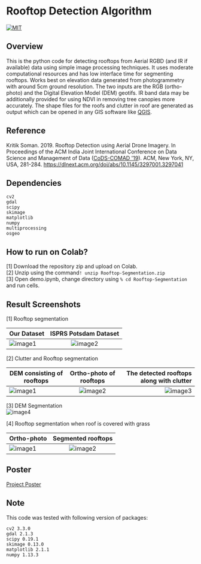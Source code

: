 # Rooftop Detection Algorithm

[![MIT](https://img.shields.io/badge/license-MIT-brightgreen.svg)](https://github.com/kritiksoman/Rooftop-Segmentation/blob/master/LICENSE)

## Overview
This is the python code for detecting rooftops from Aerial RGBD (and IR if available) data using simple image processing techniques. It uses moderate computational resources and has low interface time for segmenting rooftops. Works best on elevation data generated from photogrammetry with around 5cm ground resolution. The two inputs are the RGB (ortho-photo) and the Digital Elevation Model (DEM) geotifs. IR band data may be additionally provided for using NDVI in removing tree canopies more accurately. The shape files for the roofs and clutter in roof are generated as output which can be opened in any GIS software like [QGIS](https://qgis.org/en/site/).

## Reference
Kritik Soman. 2019. Rooftop Detection using Aerial Drone Imagery. In Proceedings of the ACM India Joint International Conference on Data Science and Management of Data ([CoDS-COMAD '19](http://cods-comad.in/2019/index.html)). ACM, New York, NY, USA, 281-284.  https://dlnext.acm.org/doi/abs/10.1145/3297001.3297041

## Dependencies
```
cv2 
gdal
scipy
skimage
matplotlib
numpy
multiprocessing
osgeo
```
## How to run on Colab?
[1] Download the repository zip and upload on Colab.<br/>
[2] Unzip using the command```! unzip Rooftop-Segmentation.zip```<br/>
[3] Open demo.ipynb, change directory using ```% cd Rooftop-Segmentation``` and run cells.


## Result Screenshots
[1] Rooftop segmentation<br/>

| Our Dataset | ISPRS Potsdam Dataset|
| ------------- |:-------------:| 
|![image1](https://github.com/kritiksoman/Rooftop-Segmentation/blob/master/results/Rooftop_1.png)| ![image2](https://github.com/kritiksoman/Rooftop-Segmentation/blob/master/results/Rooftop_2.png) |

[2] Clutter and Rooftop segmentation<br/>

| DEM consisting of rooftops| Ortho-photo of rooftops| The detected rooftops along with clutter|
| ------------- |:-------------:| -----:|
|![image1](https://github.com/kritiksoman/Rooftop-Segmentation/blob/master/results/DEM.png)| ![image2](https://github.com/kritiksoman/Rooftop-Segmentation/blob/master/results/Ortho.png) | ![image3](https://github.com/kritiksoman/Rooftop-Segmentation/blob/master/results/Roof_n_clutter.png) |

[3] DEM Segmentation <br/>
![image4](https://github.com/kritiksoman/Rooftop-Segmentation/blob/master/results/segmentedDEM.png)

[4] Rooftop segmentation when roof is covered with grass <br/>

| Ortho-photo| Segmented rooftops|
| ------------- |:-------------:| 
|![image1](https://github.com/kritiksoman/Rooftop-Segmentation/blob/master/results/g1.png)| ![image2](https://github.com/kritiksoman/Rooftop-Segmentation/blob/master/results/g2.png) |

## Poster 
[Project Poster](https://github.com/kritiksoman/Aerial-Segmentation/blob/master/Poster.pdf "Project Poster PDF")

## Note
This code was tested with following version of packages:
```
cv2 3.3.0
gdal 2.1.3                    
scipy 0.19.1  
skimage 0.13.0  
matplotlib 2.1.1   
numpy 1.13.3 
```
